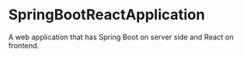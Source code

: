 # SpringBootReactApplication
A web application that has Spring Boot on server side and React on frontend.
